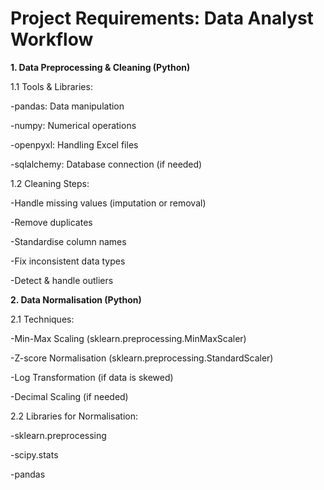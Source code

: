  # Project Requirements: Data Analyst Workflow

**1. Data Preprocessing & Cleaning (Python)**

1.1 Tools & Libraries:

-pandas: Data manipulation

-numpy: Numerical operations

-openpyxl:  Handling Excel files

-sqlalchemy: Database connection (if needed)

1.2 Cleaning Steps:

-Handle missing values (imputation or removal)

-Remove duplicates

-Standardise column names

-Fix inconsistent data types

-Detect & handle outliers

**2. Data Normalisation (Python)**

2.1 Techniques:

-Min-Max Scaling (sklearn.preprocessing.MinMaxScaler)

-Z-score Normalisation (sklearn.preprocessing.StandardScaler)

-Log Transformation (if data is skewed)

-Decimal Scaling (if needed)
 
2.2 Libraries for Normalisation:

-sklearn.preprocessing

-scipy.stats

-pandas
